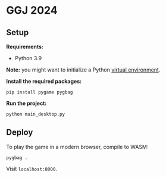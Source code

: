 # GGJ 2024

## Setup

**Requirements:**

- Python 3.9

**Note:** you might want to initialize a Python [virtual environment](https://docs.python.org/3/tutorial/venv.html).

**Install the required packages:**

```
pip install pygame pygbag
```

**Run the project:**

```
python main_desktop.py
```

## Deploy

To play the game in a modern browser, compile to WASM:

```
pygbag .
```

Visit `localhost:8000`.
